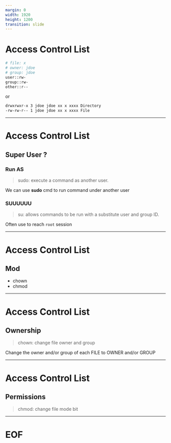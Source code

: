 ```yaml
---
margin: 0
width: 1920
height: 1200
transition: slide
---
```

<!-- .slide: data-auto-animate -->
# Access Control List

```bash
# file: x
# owner: jdoe
# group: jdoe
user::rw-
group::rw-
other::r--
```

or

```bash
drwxrwxr-x 3 jdoe jdoe xx x xxxx Directory
-rw-rw-r-- 1 jdoe jdoe xx x xxxx File
```

---
<!-- .slide: data-auto-animate -->
# Access Control List
## Super User ?
### Run AS

> sudo: execute a command as another user.

We can use **sudo** cmd to run command under another user

### SUUUUUU

> su: allows commands to be run with a substitute user and group ID.

Often use to reach `root` session

---
<!-- .slide: data-auto-animate -->
# Access Control List
## Mod

* chown
* chmod

---
<!-- .slide: data-auto-animate -->
# Access Control List
## Ownership

> chown: change file owner and group

Change the owner and/or group of each FILE to OWNER and/or GROUP

---
<!-- .slide: data-auto-animate -->
# Access Control List
## Permissions

> chmod: change file mode bit

---
# EOF